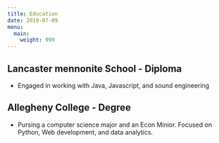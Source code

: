 ```yaml
---
title: Education 
date: 2019-07-09
menu:
  main:
    weight: 999
---
```


## Lancaster mennonite School - Diploma 
  - Engaged in working with Java, Javascript, and sound engineering
## Allegheny College - Degree
  - Pursing a computer science major and an Econ Minior. Focused on Python, Web development, and data analytics. 
